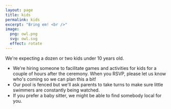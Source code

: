 ```yaml
---
layout: page
title: kids
permalink: kids
excerpt: "Bring em! <br />"
image:
  png: owl.png
  svg: owl.svg
  effect: rotate
---
```



We're expecting a dozen or two kids under 10 years old.

* We're hiring someone to facilitate games and activities for kids for a couple of hours after the ceremony. When you RSVP, please let us know who's coming so we can plan this a bit!
* Our pool is fenced but we'll ask parents to take turns to make sure little swimmers are constantly being watched.
* If you prefer a baby sitter, we might be able to find somebody local for you.
